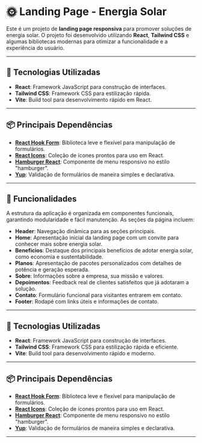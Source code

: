  # 🌞 Landing Page - Energia Solar

Este é um projeto de **landing page responsiva** para promover soluções de energia solar. O projeto foi desenvolvido utilizando **React**, **Tailwind CSS** e algumas bibliotecas modernas para otimizar a funcionalidade e a experiência do usuário.

---

## 🚀 Tecnologias Utilizadas

- **React**: Framework JavaScript para construção de interfaces.
- **Tailwind CSS**: Framework CSS para estilização rápida.
- **Vite**: Build tool para desenvolvimento rápido em React.

---

## 📦 Principais Dependências

- **[React Hook Form](https://react-hook-form.com/)**: Biblioteca leve e flexível para manipulação de formulários.
- **[React Icons](https://react-icons.github.io/react-icons/)**: Coleção de ícones prontos para uso em React.
- **[Hamburger React](https://hamburger-react.netlify.app/)**: Componente de menu responsivo no estilo "hamburger".
- **[Yup](https://github.com/jquense/yup)**: Validação de formulários de maneira simples e declarativa.

---

## 📄 Funcionalidades

A estrutura da aplicação é organizada em componentes funcionais, garantindo modularidade e fácil manutenção. As seções da página incluem:

- **Header**: Navegação dinâmica para as seções principais.
- **Home**: Apresentação inicial da landing page com um convite para conhecer mais sobre energia solar.
- **Beneficios**: Destaque dos principais benefícios de adotar energia solar, como economia e sustentabilidade.
- **Planos**: Apresentação de pacotes personalizados com detalhes de potência e geração esperada.
- **Sobre**: Informações sobre a empresa, sua missão e valores.
- **Depoimentos**: Feedback real de clientes satisfeitos que já adotaram a solução.
- **Contato**: Formulário funcional para visitantes entrarem em contato.
- **Footer**: Rodapé com links úteis e informações de contato.

---


## 🚀 Tecnologias Utilizadas

- **React**: Framework JavaScript para construção de interfaces.
- **Tailwind CSS**: Framework CSS para estilização rápida e eficiente.
- **Vite**: Build tool para desenvolvimento rápido e moderno.

---

## 📦 Principais Dependências

- **[React Hook Form](https://react-hook-form.com/)**: Biblioteca leve e flexível para manipulação de formulários.
- **[React Icons](https://react-icons.github.io/react-icons/)**: Coleção de ícones prontos para uso em React.
- **[Hamburger React](https://hamburger-react.netlify.app/)**: Componente de menu responsivo no estilo "hamburger".
- **[Yup](https://github.com/jquense/yup)**: Validação de formulários de maneira simples e declarativa.

---
